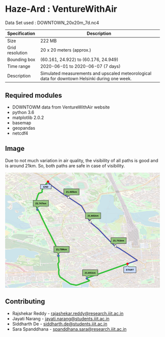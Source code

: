 # Haze-Ard : VentureWithAir
Data Set used :
DOWNTOWN_20x20m_7d.nc4

|Specification | Description |
| :--- | ---|
|Size 	         | 222 MB							|
|Grid resolution |	20 x 20 meters (approx.)				|
|Bounding box 	 |(60.161, 24.922) to (60.176, 24.949)				|
|Time range 	 |2020-06-01 to 2020-06-07 (7 days)				|	
|Description 	 |Simulated measurements and upscaled meteorological data for downtown Helsinki during one week.	|

## Required modules
* DOWNTOWM data from VentureWithAir website
* python 3.6
* matplotlib 2.0.2
* basemap
* geopandas
* netcdf4 

## Image
Due to not much variation in air quality, the visibility of all paths is good and is around 21km.
So, both paths are safe in case of visibility.

![Map of the paths](map.png)

## Contributing
* Rajshekar Reddy - rajashekar.reddy@research.iiit.ac.in
* Jayati Narang - jayati.narang@students.iiit.ac.in
* Siddharth De - siddharth.de@students.iiit.ac.in
* Sara Spanddhana - spanddhana.sara@research.iiit.ac.in
